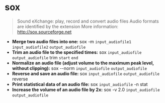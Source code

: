 # sox
> Sound eXchange: play, record and convert audio files
> Audio formats are identified by the extension
> More information: <http://sox.sourceforge.net>
- **Merge two audio files into one:**
sox -m `input_audiofile1` `input_audiofile2` `output_audiofile`
- **Trim an audio file to the specified times:**
sox `input_audiofile` `output_audiofile` trim `start` `end`
- **Normalize an audio file (adjust volume to the maximum peak level, without clipping):**
sox --norm `input_audiofile` `output_audiofile`
- **Reverse and save an audio file:**
sox `input_audiofile` `output_audiofile` reverse
- **Print statistical data of an audio file:**
sox `input_audiofile` -n stat
- **Increase the volume of an audio file by 2x:**
sox -v 2.0 `input_audiofile` `output_audiofile`
